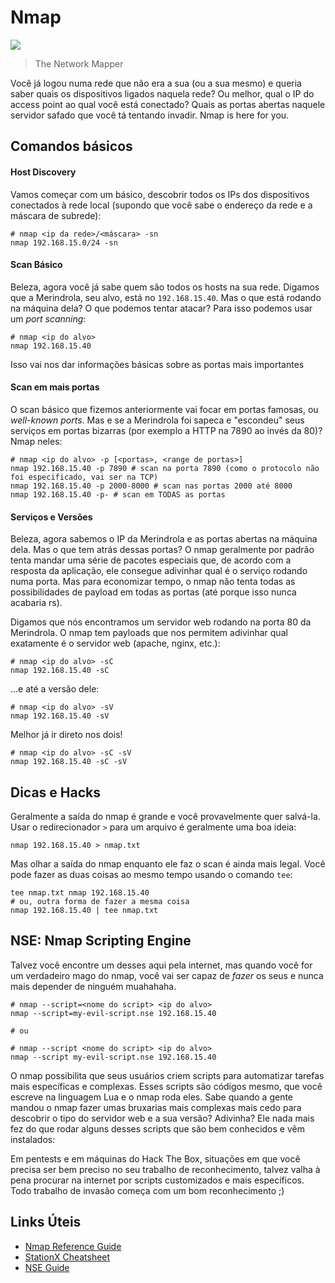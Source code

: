 # Nmap

![](https://imgur.com/aF7czcR)

> The Network Mapper

Você já logou numa rede que não era a sua (ou a sua mesmo) e queria saber quais os dispositivos ligados naquela rede?
Ou melhor, qual o IP do access point ao qual você está conectado? Quais as portas abertas naquele servidor safado que
você tá tentando invadir. Nmap is here for you.


## Comandos básicos 
#### Host Discovery
Vamos começar com um básico, descobrir todos os IPs dos dispositivos conectados à rede local (supondo que você sabe
o endereço da rede e a máscara de subrede):

```
# nmap <ip da rede>/<máscara> -sn
nmap 192.168.15.0/24 -sn
```

#### Scan Básico
Beleza, agora você já sabe quem são todos os hosts na sua rede. Digamos que a Merindrola, seu alvo, está no `192.168.15.40`.
Mas o que está rodando na máquina dela? O que podemos tentar atacar? Para isso podemos usar um *port scanning*:

```
# nmap <ip do alvo>
nmap 192.168.15.40
```

Isso vai nos dar informações básicas sobre as portas mais importantes

#### Scan em mais portas
O scan básico que fizemos anteriormente vai focar em portas famosas, ou *well-known ports*. Mas e se a Merindrola foi
sapeca e "escondeu" seus serviços em portas bizarras (por exemplo a HTTP na 7890 ao invés da 80)? Nmap neles:

```
# nmap <ip do alvo> -p [<portas>, <range de portas>]
nmap 192.168.15.40 -p 7890 # scan na porta 7890 (como o protocolo não foi especificado, vai ser na TCP)
nmap 192.168.15.40 -p 2000-8000 # scan nas portas 2000 até 8000
nmap 192.168.15.40 -p- # scan em TODAS as portas
```

#### Serviços e Versões
Beleza, agora sabemos o IP da Merindrola e as portas abertas na máquina dela. Mas o que tem atrás dessas portas? O nmap
geralmente por padrão tenta mandar uma série de pacotes especiais que, de acordo com a resposta da aplicação, ele consegue
adivinhar qual é o serviço rodando numa porta. Mas para economizar tempo, o nmap não tenta todas as possibilidades de payload
em todas as portas (até porque isso nunca acabaria rs). 

Digamos que nós encontramos um servidor web rodando na porta 80 da Merindrola. O nmap tem payloads que nos permitem
adivinhar qual exatamente é o servidor web (apache, nginx, etc.):

```
# nmap <ip do alvo> -sC
nmap 192.168.15.40 -sC
```

...e até a versão dele:

```
# nmap <ip do alvo> -sV
nmap 192.168.15.40 -sV
```

Melhor já ir direto nos dois!

```
# nmap <ip do alvo> -sC -sV
nmap 192.168.15.40 -sC -sV
```

## Dicas e Hacks
Geralmente a saída do nmap é grande e você provavelmente quer salvá-la. Usar o redirecionador `>` para um arquivo
é geralmente uma boa ideia:

```
nmap 192.168.15.40 > nmap.txt
```

Mas olhar a saída do nmap enquanto ele faz o scan é ainda mais legal. Você pode fazer as duas coisas ao mesmo tempo
usando o comando `tee`:

```
tee nmap.txt nmap 192.168.15.40
# ou, outra forma de fazer a mesma coisa
nmap 192.168.15.40 | tee nmap.txt
```

## NSE: Nmap Scripting Engine
Talvez você encontre um desses aqui pela internet, mas quando você for um verdadeiro mago do nmap, você vai ser capaz
de *fazer* os seus e nunca mais depender de ninguém muahahaha.

```
# nmap --script=<nome do script> <ip do alvo>
nmap --script=my-evil-script.nse 192.168.15.40

# ou

# nmap --script <nome do script> <ip do alvo>
nmap --script my-evil-script.nse 192.168.15.40
```

O nmap possibilita que seus usuários criem scripts para automatizar tarefas mais específicas e complexas. Esses scripts
são códigos mesmo, que você escreve na linguagem Lua e o nmap roda eles. Sabe quando a gente mandou o nmap fazer
umas bruxarias mais complexas mais cedo para descobrir o tipo do servidor web e a sua versão? Adivinha? Ele nada mais fez
do que rodar alguns desses scripts que são bem conhecidos e vêm instalados:

Em pentests e em máquinas do Hack The Box, situações em que você precisa ser bem preciso no seu trabalho de reconhecimento,
talvez valha à pena procurar na internet por scripts customizados e mais específicos. Todo trabalho de invasão começa com um
bom reconhecimento ;)

## Links Úteis
- [Nmap Reference Guide](https://nmap.org/book/man.html)
- [StationX Cheatsheet](https://www.stationx.net/nmap-cheat-sheet/)
- [NSE Guide](https://nmap.org/book/man-nse.html)
